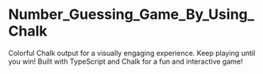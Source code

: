 # Number_Guessing_Game_By_Using_Chalk
 Colorful Chalk output for a visually engaging experience. Keep playing until you win! Built with TypeScript and Chalk for a fun and interactive game!
